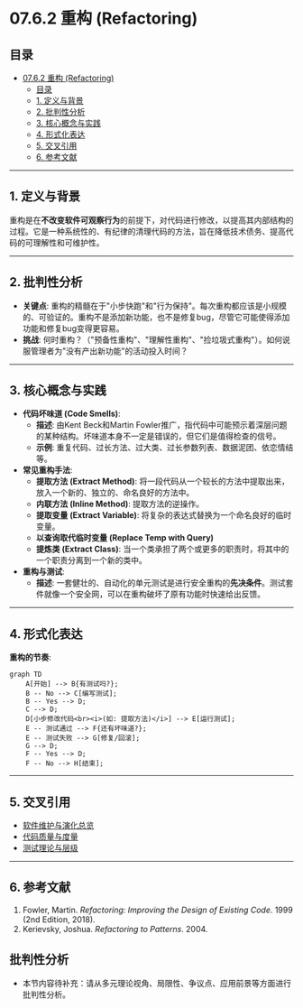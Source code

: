 # 07.6.2 重构 (Refactoring)

## 目录

- [07.6.2 重构 (Refactoring)](#0762-重构-refactoring)
  - [目录](#目录)
  - [1. 定义与背景](#1-定义与背景)
  - [2. 批判性分析](#2-批判性分析)
  - [3. 核心概念与实践](#3-核心概念与实践)
  - [4. 形式化表达](#4-形式化表达)
  - [5. 交叉引用](#5-交叉引用)
  - [6. 参考文献](#6-参考文献)

---

## 1. 定义与背景

重构是在**不改变软件可观察行为**的前提下，对代码进行修改，以提高其内部结构的过程。它是一种系统性的、有纪律的清理代码的方法，旨在降低技术债务、提高代码的可理解性和可维护性。

---

## 2. 批判性分析

- **关键点**: 重构的精髓在于"小步快跑"和"行为保持"。每次重构都应该是小规模的、可验证的。重构不是添加新功能，也不是修复bug，尽管它可能使得添加功能和修复bug变得更容易。
- **挑战**: 何时重构？（"预备性重构"、"理解性重构"、"捡垃圾式重构"）。如何说服管理者为"没有产出新功能"的活动投入时间？

---

## 3. 核心概念与实践

- **代码坏味道 (Code Smells)**:
  - **描述**: 由Kent Beck和Martin Fowler推广，指代码中可能预示着深层问题的某种结构。坏味道本身不一定是错误的，但它们是值得检查的信号。
  - **示例**: 重复代码、过长方法、过大类、过长参数列表、数据泥团、依恋情结等。
- **常见重构手法**:
  - **提取方法 (Extract Method)**: 将一段代码从一个较长的方法中提取出来，放入一个新的、独立的、命名良好的方法中。
  - **内联方法 (Inline Method)**: 提取方法的逆操作。
  - **提取变量 (Extract Variable)**: 将复杂的表达式替换为一个命名良好的临时变量。
  - **以查询取代临时变量 (Replace Temp with Query)**
  - **提炼类 (Extract Class)**: 当一个类承担了两个或更多的职责时，将其中的一个职责分离到一个新的类中。
- **重构与测试**:
  - **描述**: 一套健壮的、自动化的单元测试是进行安全重构的**先决条件**。测试套件就像一个安全网，可以在重构破坏了原有功能时快速给出反馈。

---

## 4. 形式化表达

**重构的节奏**:

```mermaid
graph TD
    A[开始] --> B{有测试吗?};
    B -- No --> C[编写测试];
    B -- Yes --> D;
    C --> D;
    D[小步修改代码<br><i>(如: 提取方法)</i>] --> E[运行测试];
    E -- 测试通过 --> F{还有坏味道?};
    E -- 测试失败 --> G[修复/回滚];
    G --> D;
    F -- Yes --> D;
    F -- No --> H[结束];
```

---

## 5. 交叉引用

- [软件维护与演化总览](README.md)
- [代码质量与度量](../07.5_Software_Quality_and_Testing/07.5.3_Code_Quality_and_Metrics.md)
- [测试理论与层级](../07.5_Software_Quality_and_Testing/07.5.2_Testing_Theory_and_Levels.md)

---

## 6. 参考文献

1. Fowler, Martin. *Refactoring: Improving the Design of Existing Code*. 1999 (2nd Edition, 2018).
2. Kerievsky, Joshua. *Refactoring to Patterns*. 2004.


## 批判性分析

- 本节内容待补充：请从多元理论视角、局限性、争议点、应用前景等方面进行批判性分析。
